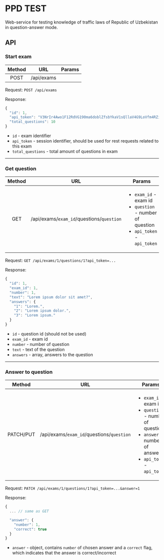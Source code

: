 # PPD TEST

Web-service for testing knowledge of traffic laws of Republic of Uzbekistan in question-answer mode.

## API

### Start exam

| Method  | URL  | Params  |
|:-:|:-:|---|
| POST  | /api/exams  |   |

Request: `POST /api/exams`

Response:
```js
{
  "id": 1,
  "api_token": "V3NrIr4Awo1F12RdVG190ma6doblZfsbYkaV1sQllaV4G9LoVfm4RZiLK74b",
  "total_questions": 10
}
```
* `id` - exam identifier
* `api_token` - session identifier, should be used for rest requests related to this exam
* `total_questions` - total amount of questions in exam

___

### Get question

| Method  | URL  | Params  |
|:-:|:-:|---|
| GET  | /api/exams/`exam_id`/questions/`question`  | <ul><li>`exam_id` - exam id</li><li>`question` - number of question</li><li>`api_token` - `api_token` |

Request: `GET /api/exams/1/questions/1?api_token=...`

Response:
```js
{
  "id": 1,
  "exam_id": 1,
  "number": 1,
  "text": "Lorem ipsum dolor sit amet?",
  "answers": {
    "1": "Lorem.",
    "2": "Lorem ipsum dolor.",
    "3": "Lorem ipsum."
  }
}
```
* `id` - question id (should not be used)
* `exam_id` - exam id
* `number` - number of question
* `text` - text of the question
* `answers` - array, answers to the question

___

### Answer to question

| Method  | URL  | Params  |
|:-:|:-:|---|
| PATCH/PUT  | /api/exams/`exam_id`/questions/`question`  | <ul><li>`exam_id` - exam id</li><li>`question` - number of question</li><li>`answer` - number of answer</li><li>`api_token` - `api_token`</li> |

Request: `PATCH /api/exams/1/questions/1?api_token=...&answer=1`

Response:
```js
{
  ... // same as GET

  "answer": {
    "number": 1,
    "correct": true
  }
}
```
* `answer` - object, contains `number` of chosen answer and a `correct` flag, which indicates that the answer is correct/incorrect
